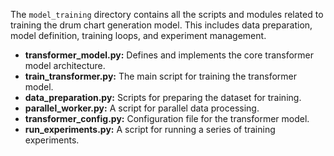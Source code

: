The `model_training` directory contains all the scripts and modules related to training the drum chart generation model. This includes data preparation, model definition, training loops, and experiment management.

- **transformer_model.py:** Defines and implements the core transformer model architecture.
- **train_transformer.py:** The main script for training the transformer model.
- **data_preparation.py:** Scripts for preparing the dataset for training.
- **parallel_worker.py:** A script for parallel data processing.
- **transformer_config.py:** Configuration file for the transformer model.
- **run_experiments.py:** A script for running a series of training experiments.